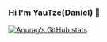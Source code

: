 ### Hi I'm YauTze(Daniel) 👋

[![Anurag’s GitHub stats](https://github-readme-stats.vercel.app/api?username=yautze&include_all_commits=true&count_private=true&show_icons=true&theme=ayu-mirage)](https://github.com/anuraghazra/github-readme-stats)
<!--
**yautze/yautze** is a ✨ _special_ ✨ repository because its `README.md` (this file) appears on your GitHub profile.

Here are some ideas to get you started:

- 🔭 I’m currently working on ...
- 🌱 I’m currently learning ...
- 👯 I’m looking to collaborate on ...
- 🤔 I’m looking for help with ...
- 💬 Ask me about ...
- 📫 How to reach me: ...
- 😄 Pronouns: ...
- ⚡ Fun fact: ...
-->
